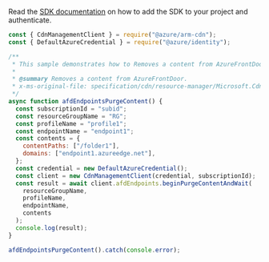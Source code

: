 Read the [SDK documentation](https://github.com/Azure/azure-sdk-for-js/blob/%40azure%2Farm-cdn_7.0.1/sdk/cdn/arm-cdn/README.md) on how to add the SDK to your project and authenticate.

```javascript
const { CdnManagementClient } = require("@azure/arm-cdn");
const { DefaultAzureCredential } = require("@azure/identity");

/**
 * This sample demonstrates how to Removes a content from AzureFrontDoor.
 *
 * @summary Removes a content from AzureFrontDoor.
 * x-ms-original-file: specification/cdn/resource-manager/Microsoft.Cdn/stable/2021-06-01/examples/AFDEndpoints_PurgeContent.json
 */
async function afdEndpointsPurgeContent() {
  const subscriptionId = "subid";
  const resourceGroupName = "RG";
  const profileName = "profile1";
  const endpointName = "endpoint1";
  const contents = {
    contentPaths: ["/folder1"],
    domains: ["endpoint1.azureedge.net"],
  };
  const credential = new DefaultAzureCredential();
  const client = new CdnManagementClient(credential, subscriptionId);
  const result = await client.afdEndpoints.beginPurgeContentAndWait(
    resourceGroupName,
    profileName,
    endpointName,
    contents
  );
  console.log(result);
}

afdEndpointsPurgeContent().catch(console.error);
```
